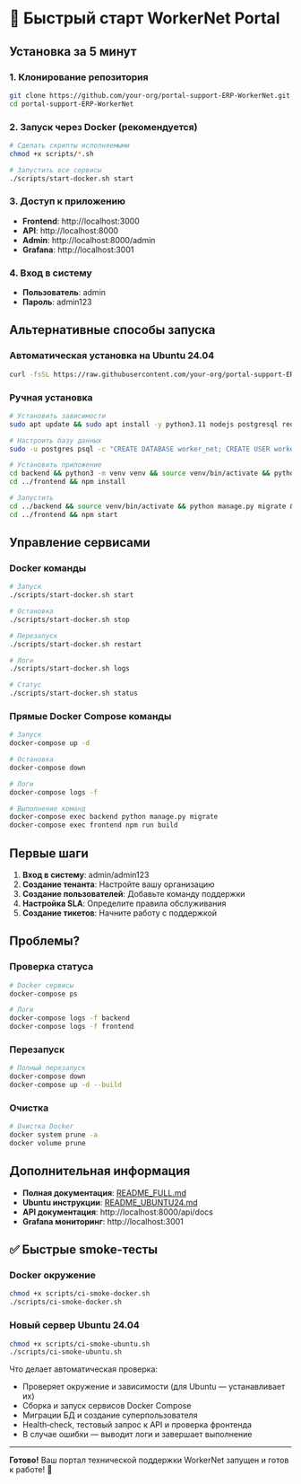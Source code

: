 # 🚀 Быстрый старт WorkerNet Portal

## Установка за 5 минут

### 1. Клонирование репозитория
```bash
git clone https://github.com/your-org/portal-support-ERP-WorkerNet.git
cd portal-support-ERP-WorkerNet
```

### 2. Запуск через Docker (рекомендуется)
```bash
# Сделать скрипты исполняемыми
chmod +x scripts/*.sh

# Запустить все сервисы
./scripts/start-docker.sh start
```

### 3. Доступ к приложению
- **Frontend**: http://localhost:3000
- **API**: http://localhost:8000
- **Admin**: http://localhost:8000/admin
- **Grafana**: http://localhost:3001

### 4. Вход в систему
- **Пользователь**: admin
- **Пароль**: admin123

## Альтернативные способы запуска

### Автоматическая установка на Ubuntu 24.04
```bash
curl -fsSL https://raw.githubusercontent.com/your-org/portal-support-ERP-WorkerNet/main/scripts/install-ubuntu.sh | bash
```

### Ручная установка
```bash
# Установить зависимости
sudo apt update && sudo apt install -y python3.11 nodejs postgresql redis-server docker.io

# Настроить базу данных
sudo -u postgres psql -c "CREATE DATABASE worker_net; CREATE USER workernet WITH PASSWORD 'workernet123'; GRANT ALL PRIVILEGES ON DATABASE worker_net TO workernet;"

# Установить приложение
cd backend && python3 -m venv venv && source venv/bin/activate && python -m pip install -U pip setuptools wheel && python -m pip install -r ../requirements.txt
cd ../frontend && npm install

# Запустить
cd ../backend && source venv/bin/activate && python manage.py migrate && python manage.py runserver
cd ../frontend && npm start
```

## Управление сервисами

### Docker команды
```bash
# Запуск
./scripts/start-docker.sh start

# Остановка
./scripts/start-docker.sh stop

# Перезапуск
./scripts/start-docker.sh restart

# Логи
./scripts/start-docker.sh logs

# Статус
./scripts/start-docker.sh status
```

### Прямые Docker Compose команды
```bash
# Запуск
docker-compose up -d

# Остановка
docker-compose down

# Логи
docker-compose logs -f

# Выполнение команд
docker-compose exec backend python manage.py migrate
docker-compose exec frontend npm run build
```

## Первые шаги

1. **Вход в систему**: admin/admin123
2. **Создание тенанта**: Настройте вашу организацию
3. **Создание пользователей**: Добавьте команду поддержки
4. **Настройка SLA**: Определите правила обслуживания
5. **Создание тикетов**: Начните работу с поддержкой

## Проблемы?

### Проверка статуса
```bash
# Docker сервисы
docker-compose ps

# Логи
docker-compose logs -f backend
docker-compose logs -f frontend
```

### Перезапуск
```bash
# Полный перезапуск
docker-compose down
docker-compose up -d --build
```

### Очистка
```bash
# Очистка Docker
docker system prune -a
docker volume prune
```

## Дополнительная информация

- **Полная документация**: [README_FULL.md](README_FULL.md)
- **Ubuntu инструкции**: [README_UBUNTU24.md](README_UBUNTU24.md)
- **API документация**: http://localhost:8000/api/docs
- **Grafana мониторинг**: http://localhost:3001

## ✅ Быстрые smoke-тесты

### Docker окружение
```bash
chmod +x scripts/ci-smoke-docker.sh
./scripts/ci-smoke-docker.sh
```

### Новый сервер Ubuntu 24.04
```bash
chmod +x scripts/ci-smoke-ubuntu.sh
./scripts/ci-smoke-ubuntu.sh
```

Что делает автоматическая проверка:
- Проверяет окружение и зависимости (для Ubuntu — устанавливает их)
- Сборка и запуск сервисов Docker Compose
- Миграции БД и создание суперпользователя
- Health‑check, тестовый запрос к API и проверка фронтенда
- В случае ошибки — выводит логи и завершает выполнение

---

**Готово!** Ваш портал технической поддержки WorkerNet запущен и готов к работе! 🎉
